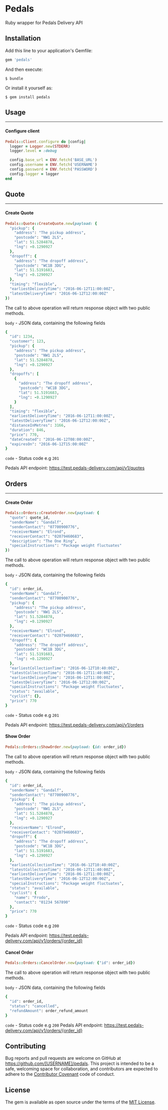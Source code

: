 # Pedals
Ruby wrapper for Pedals Delivery API

## Installation

Add this line to your application's Gemfile:

```ruby
gem 'pedals'
```

And then execute:

    $ bundle

Or install it yourself as:

    $ gem install pedals

## Usage
------
#### Configure client
```ruby
Pedals::Client.configure do |config|
  logger = Logger.new(STDERR)
  logger.level = :debug

  config.base_url = ENV.fetch('BASE_URL')
  config.username = ENV.fetch('USERNAME')
  config.password = ENV.fetch('PASSWORD')
  config.logger = logger
end
```

## Quote
------

#### Create Quote

``` ruby
Pedals::Quote::CreateQuote.new(payload: {
  "pickup": {
    "address": "The pickup address",
    "postcode": "NW1 2LS",
    "lat": 51.5284878,
    "lng": -0.1290927
  },
  "dropoff": {
    "address": "The dropoff address",
    "postcode": "WC1B 3DG",
    "lat": 51.5191683,
    "lng": -0.1290927
  },
  "timing": "flexible",
  "earliestDeliveryTime": "2016-06-12T11:00:00Z",
  "latestDeliveryTime": "2016-06-12T12:00:00Z"
})
```
The call to above operation will return response object with two public methods.

``body`` - JSON data, containing the following fields

``` ruby
{
  "id": 1234,
  "customer": 123,
  "pickup": {
    "address": "The pickup address",
    "postcode": "NW1 2LS",
    "lat": 51.5284878,
    "lng": -0.1290927
  },
  "dropoffs": [
    {
      "address": "The dropoff address",
      "postcode": "WC1B 3DG",
      "lat": 51.5191683,
      "lng": -0.1290927
    }
  ],
  "timing": "flexible",
  "earliestDeliveryTime": "2016-06-12T11:00:00Z",
  "latestDeliveryTime": "2016-06-12T12:00:00Z",
  "distanceInMetres": 3166,
  "duration": 846,
  "price": 770,
  "dateCreated": "2016-06-12T08:00:00Z",
  "expiresOn": "2016-06-12T15:00:00Z"
}
```
``code`` - Status code e.g ``201``

Pedals API endpoint: https://test.pedals-delivery.com/api/v1/quotes

## Orders
------

#### Create Order

``` ruby
Pedals::Orders::CreateOrder.new(payload: {
  "quote": quote_id,
  "senderName": "Gandalf",
  "senderContact": "07700900776",
  "receiverName": "Elrond",
  "receiverContact": "02079460683",
  "description": "The One Ring",
  "specialInstructions": "Package weight fluctuates"
})
```
The call to above operation will return response object with two public methods.

``body`` - JSON data, containing the following fields

``` ruby
{
  "id": order_id,
  "senderName": "Gandalf",
  "senderContact": "07700900776",
  "pickup": {
    "address": "The pickup address",
    "postcode": "NW1 2LS",
    "lat": 51.5284878,
    "lng": -0.1290927
  },
  "receiverName": "Elrond",
  "receiverContact": "02079460683",
  "dropoff": {
    "address": "The dropoff address",
    "postcode": "WC1B 3DG",
    "lat": 51.5191683,
    "lng": -0.1290927
  },
  "earliestCollectionTime": "2016-06-12T10:40:00Z",
  "latestCollectionTime": "2016-06-12T11:40:00Z",
  "earliestDeliveryTime": "2016-06-12T11:00:00Z",
  "latestDeliveryTime": "2016-06-12T12:00:00Z",
  "specialInstructions": "Package weight fluctuates",
  "status": "available",
  "cyclist": {},
  "price": 770
}
```
``code`` - Status code e.g ``201``

Pedals API endpoint: https://test.pedals-delivery.com/api/v1/orders

#### Show Order

``` ruby
Pedals::Orders::ShowOrder.new(payload: {id: order_id})
```

The call to above operation will return response object with two public methods.

``body`` - JSON data, containing the following fields

``` ruby
{
  "id": order_id,
  "senderName": "Gandalf",
  "senderContact": "07700900776",
  "pickup": {
    "address": "The pickup address",
    "postcode": "NW1 2LS",
    "lat": 51.5284878,
    "lng": -0.1290927
  },
  "receiverName": "Elrond",
  "receiverContact": "02079460683",
  "dropoff": {
    "address": "The dropoff address",
    "postcode": "WC1B 3DG",
    "lat": 51.5191683,
    "lng": -0.1290927
  },
  "earliestCollectionTime": "2016-06-12T10:40:00Z",
  "latestCollectionTime": "2016-06-12T11:40:00Z",
  "earliestDeliveryTime": "2016-06-12T11:00:00Z",
  "latestDeliveryTime": "2016-06-12T12:00:00Z",
  "specialInstructions": "Package weight fluctuates",
  "status": "available",
  "cyclist": {
    "name": "Frodo",
    "contact": "01234 567890"
  },
  "price": 770
}
```
``code`` - Status code e.g ``200``

Pedals API endpoint: https://test.pedals-delivery.com/api/v1/orders/{order_id}

#### Cancel Order

``` ruby
Pedals::Orders::CancelOrder.new(payload: {"id": order_id})
```
The call to above operation will return response object with two public methods.

``body`` - JSON data, containing the following fields

``` ruby
{
  "id": order_id,
  "status": "cancelled",
  "refundAmount": order_refund_amount
}
```
``code`` - Status code e.g ``200``
Pedals API endpoint: https://test.pedals-delivery.com/api/v1/orders/{order_id}

## Contributing

Bug reports and pull requests are welcome on GitHub at https://github.com/[USERNAME]/pedals. This project is intended to be a safe, welcoming space for collaboration, and contributors are expected to adhere to the [Contributor Covenant](http://contributor-covenant.org) code of conduct.

## License

The gem is available as open source under the terms of the [MIT License](https://opensource.org/licenses/MIT).


